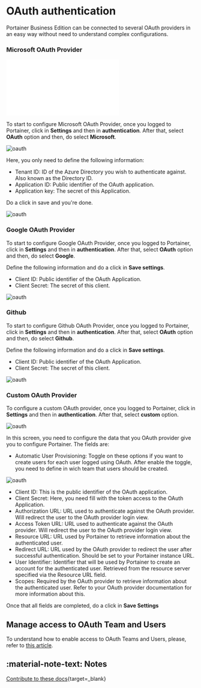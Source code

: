 # OAuth authentication

Portainer Business Edition can be connected to several OAuth providers in an easy way without need to understand complex configurations.

### Microsoft OAuth Provider

<div class="container">
<iframe src="//www.youtube.com/embed/Wlpnq5SF0dw" 
frameborder="0" allowfullscreen class="video"></iframe>
</div>

To start to configure Microsoft OAuth Provider, once you logged to Portainer, click in <b>Settings</b> and then in <b>authentication</b>. After that, select <b>OAuth</b> option and then, do select <b>Microsoft</b>.

![oauth](assets/microsoft1.png)

Here, you only need to define the following information: 

* Tenant ID: ID of the Azure Directory you wish to authenticate against. Also known as the Directory ID.
* Application ID: Public identifier of the OAuth application.
* Application key: The secret of this Application.

Do a click in save and you're done.

![oauth](assets/microsoft2.png)

### Google OAuth Provider

To start to configure Google OAuth Provider, once you logged to Portainer, click in <b>Settings</b> and then in <b>authentication</b>. After that, select <b>OAuth</b> option and then, do select <b>Google</b>.

Define the following information and do a click in <b>Save settings</b>.

* Client ID: Public identifier of the OAuth Application.
* Client Secret: The secret of this client.

![oauth](assets/google1.png)

### Github

To start to configure Github OAuth Provider, once you logged to Portainer, click in <b>Settings</b> and then in <b>authentication</b>. After that, select <b>OAuth</b> option and then, do select <b>Github</b>.

Define the following information and do a click in <b>Save settings</b>.

* Client ID: Public identifier of the OAuth Application.
* Client Secret: The secret of this client.

![oauth](assets/github.png)

### Custom OAuth Provider

To configure a custom OAuth provider, once you logged to Portainer, click in <b>Settings</b> and then in <b>authentication</b>. After that, select <b>custom</b> option.

![oauth](assets/custom.png)

In this screen, you need to configure the data that you OAuth provider give you to configure Portainer. The fields are:

* Automatic User Provisioning: Toggle on these options if you want to create users for each user logged using OAuth. After enable the toggle, you need to define in wich team that users should be created. 

![oauth](assets/custom2.png)

* Client ID: This is the public identifier of the OAuth application.
* Client Secret: Here, you need fill with the token access to the OAuth Application.
* Authorization URL: URL used to authenticate against the OAuth provider. Will redirect the user to the OAuth provider login view.
* Access Token URL: URL used to authenticate against the OAuth provider. Will redirect the user to the OAuth provider login view.
* Resource URL: URL used by Portainer to retrieve information about the authenticated user.
* Redirect URL: URL used by the OAuth provider to redirect the user after successful authentication. Should be set to your Portainer instance URL.
* User Identifier: Identifier that will be used by Portainer to create an account for the authenticated user. Retrieved from the resource server specified via the Resource URL field.
* Scopes: Required by the OAuth provider to retrieve information about the authenticated user. Refer to your OAuth provider documentation for more information about this.

Once that all fields are completed, do a click in <b>Save Settings</b>

## Manage access to OAuth Team and Users

To understand how to enable access to OAuth Teams and Users, please, refer to [this article](/v2.0-be/endpoints/access).

## :material-note-text: Notes

[Contribute to these docs](https://github.com/portainer/portainer-docs/blob/master/contributing.md){target=_blank}